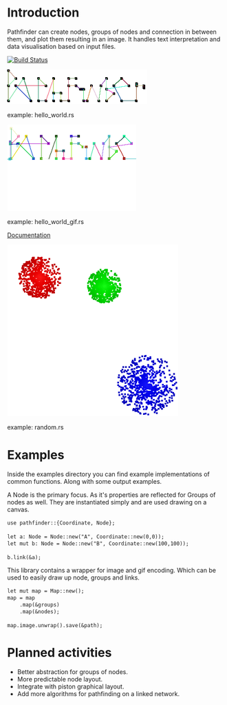 # Introduction
Pathfinder can create nodes, groups of nodes and connection in between them, and plot them resulting in an image.
It handles text interpretation and data visualisation based on input files.


[![Build Status](https://travis-ci.org/pontuslaestadius/pathfinder.svg?branch=master)](https://travis-ci.org/pontuslaestadius/pathfinder)
 
![Pathfinder Logotype](examples/example2.png "Logo")

example: hello_world.rs

![Pathfinder Logotype_gif](examples/hello_world.gif "Gif")

example: hello_world_gif.rs

[Documentation](https://docs.rs/pathfinder/0.2.1/pathfinder/)

![Groups example](examples/random.png "groups")

example: random.rs

# Examples
Inside the examples directory you can find example implementations of common functions. Along with some output examples.

A Node is the primary focus. As it's properties are reflected for Groups of nodes as well.
They are instantiated simply and are used drawing on a canvas.
```
use pathfinder::{Coordinate, Node};

let a: Node = Node::new("A", Coordinate::new(0,0));
let mut b: Node = Node::new("B", Coordinate::new(100,100));

b.link(&a);
```

This library contains a wrapper for image and gif encoding. Which can be used to easily draw up node, groups and links.
```
let mut map = Map::new();
map = map
    .map(&groups)
    .map(&nodes);

map.image.unwrap().save(&path);
```

# Planned activities
- Better abstraction for groups of nodes.
- More predictable node layout.
- Integrate with piston graphical layout.
- Add more algorithms for pathfinding on a linked network.
